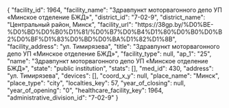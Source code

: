 {
    "facility_id": 1964,
    "facility_name": "Здравпункт моторвагонного депо УП «Минское отделение БЖД»",
    "district_id": "7-02-9",
    "district_name": "Центральный район, Минск",
    "facility_url": "https:\/\/38gp.by\/%D0%BE-%D0%BD%D0%B0%D1%81\/%D0%B7%D0%B4%D1%80%D0%B0%D0%B2%D0%BF%D1%83%D0%BD%D0%BA%D1%82%D1%8B",
    "facility_address": "ул. Тимирязева",
    "title": "Здравпункт моторвагонного депо УП «Минское отделение БЖД»",
    "facility_type": null,
    "ap_1": "25",
    "name": "Здравпункт моторвагонного депо УП «Минское отделение БЖД»",
    "state": "public institution",
    "stats": [],
    "med_id": 430,
    "address": "ул. Тимирязева",
    "devices": [],
    "coord_x_y": null,
    "place_name": "Минск",
    "place_type": "city",
    "localties_key": 57,
    "year_of_closing": null,
    "year_of_opening": "0",
    "healthcare_facility_key": 1964,
    "administrative_division_id": "7-02-9"
}